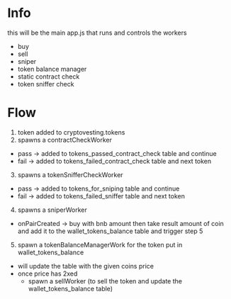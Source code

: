 # Info  
this will be the main app.js that runs and controls the workers 
- buy
- sell
- sniper
- token balance manager
- static contract check
- token sniffer check  

# Flow  
1. token added to cryptovesting.tokens  
2. spawns a contractCheckWorker
  - pass -> added to tokens_passed_contract_check table and continue
  - fail -> added to tokens_failed_contract_check table and next token
3. spawns a tokenSnifferCheckWorker  
  - pass -> added to tokens_for_sniping table and continue  
  - fail -> added to tokens_failed_sniffer table and next token  
4. spawns a sniperWorker
  - onPairCreated -> buy with bnb amount then take result amount of coin and add it to the wallet_tokens_balance table and trigger step 5
5. spawn a tokenBalanceManagerWork for the token put in wallet_tokens_balance
  - will update the table with the given coins price 
  - once price has 2xed 
    - spawn a sellWorker (to sell the token and update the wallet_tokens_balance table) 